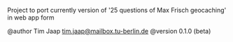 Project to port currently version of '25 questions of Max Frisch geocaching' in web app form

@author		Tim Jaap <tim.jaap@mailbox.tu-berlin.de>
@version	0.1.0 (beta)
